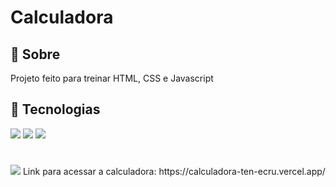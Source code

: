 <h1>Calculadora</h1>

<h2>🔖 Sobre</h2>
<p>Projeto feito para treinar HTML, CSS e Javascript</p>

## 🚀 Tecnologias
<div>
  <img src="https://img.shields.io/badge/HTML-239120?style=for-the-badge&logo=html5&logoColor=white">
  <img src="https://img.shields.io/badge/CSS-239120?&style=for-the-badge&logo=css3&logoColor=white">
  <img src="https://img.shields.io/badge/JavaScript-F7DF1E?style=for-the-badge&logo=javascript&logoColor=black">
</div>

#
<img src="/img/assetmimagem-calculadora">
Link para acessar a calculadora: https://calculadora-ten-ecru.vercel.app/

#

|  |
| :---: |
